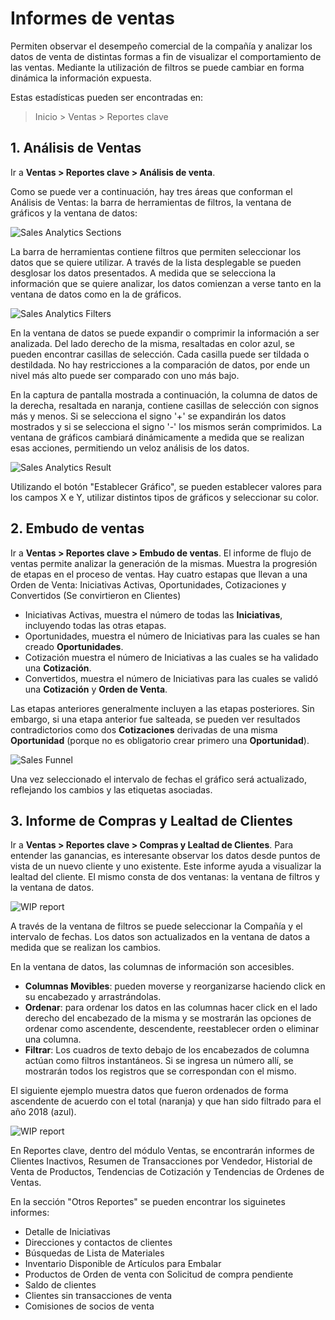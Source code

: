 <!-- add-breadcrumbs -->
# Informes de ventas

Permiten observar el desempeño comercial de la compañía y analizar los datos de venta de distintas formas a fin de visualizar el comportamiento de las ventas. 
Mediante la utilización de filtros se puede cambiar en forma dinámica la información expuesta. 

Estas estadísticas pueden ser encontradas en:
> Inicio > Ventas > Reportes clave

## 1. Análisis de Ventas
Ir a **Ventas > Reportes clave > Análisis de venta**.

Como se puede ver a continuación, hay tres áreas que conforman el Análisis de Ventas: la barra de herramientas de filtros, la ventana de gráficos y la ventana de datos:

  <img class="screenshot" alt="Sales Analytics Sections" src="/docs/assets/img/selling/sales-analytics-sections.png">

La barra de herramientas contiene filtros que permiten seleccionar los datos que se quiere utilizar. A través de la lista desplegable se pueden desglosar los datos presentados. A medida que se selecciona la información que se quiere analizar, los datos comienzan a verse tanto en la ventana de datos como en la de gráficos.

  <img class="screenshot" alt="Sales Analytics Filters" src="/docs/assets/img/selling/sales-analytics-filters.png">

En la ventana de datos se puede expandir o comprimir la información a ser analizada. Del lado derecho de la misma, resaltadas en color azul, se pueden encontrar casillas de selección. Cada casilla puede ser tildada o destildada. No hay restricciones a la comparación de datos, por ende un nivel más alto puede ser comparado con uno más bajo. 

En la captura de pantalla mostrada a continuación, la columna de datos de la derecha, resaltada en naranja, contiene casillas de selección con signos más y menos. Si se selecciona el signo '+' se expandirán los datos mostrados y si se selecciona el signo '-' los mismos serán comprimidos. La ventana de gráficos cambiará dinámicamente a medida que se realizan esas acciones, permitiendo un veloz análisis de los datos. 

   <img class="screenshot" alt="Sales Analytics Result" src="/docs/assets/img/selling/sales-analytics-result.png">

Utilizando el botón "Establecer Gráfico", se pueden establecer valores para los campos X e Y, utilizar distintos tipos de gráficos y seleccionar su color.

## 2. Embudo de ventas
Ir a **Ventas > Reportes clave > Embudo de ventas**. El informe de flujo de ventas permite analizar la generación de la mismas. Muestra la progresión de etapas en el proceso de ventas. Hay cuatro estapas que llevan a una Orden de Venta: Iniciativas Activas, Oportunidades, Cotizaciones y Convertidos (Se convirtieron en Clientes)

* Iniciativas Activas, muestra el número de todas las **Iniciativas**, incluyendo todas las otras etapas. 
* Oportunidades, muestra el número de Iniciativas para las cuales se han creado **Oportunidades**. 
* Cotización muestra el  número de Iniciativas a las cuales se ha validado una **Cotización**.
* Convertidos, muestra el número de Iniciativas para las cuales se validó una **Cotización** y **Orden de Venta**.

Las etapas anteriores generalmente incluyen a las etapas posteriores. Sin embargo, si una etapa anterior fue salteada, se pueden ver resultados contradictorios como dos **Cotizaciones** derivadas de una misma **Oportunidad** (porque no es obligatorio crear primero una **Oportunidad**).

<img alt="Sales Funnel" class="screenshot" src="/docs/assets/img/crm/sales_funnel.png">

Una vez seleccionado el intervalo de fechas el gráfico será actualizado, reflejando los cambios y las etiquetas asociadas. 

## 3. Informe de Compras y Lealtad de Clientes
Ir a **Ventas > Reportes clave > Compras y Lealtad de Clientes**.
Para entender las ganancias, es interesante observar los datos desde puntos de vista de un nuevo cliente y uno existente. Este informe ayuda a visualizar la lealtad del cliente. El mismo consta de dos ventanas: la ventana de filtros y la ventana de datos. 

<img class="screenshot" alt="WIP report" src="/docs/assets/img/selling/acquisition-and-loyalty-1.png">

A través de la ventana de filtros se puede seleccionar la Compañía y el intervalo de fechas. Los datos son actualizados en la ventana de datos a medida que se realizan los cambios. 

En la ventana de datos, las columnas de información son accesibles.

* **Columnas Movibles**: pueden moverse y reorganizarse haciendo click en su encabezado y arrastrándolas.
* **Ordenar**: para ordenar los datos en las columnas hacer click en el lado derecho del encabezado de la misma y se mostrarán las opciones de ordenar como ascendente, descendente, reestablecer orden o eliminar una columna. 
* **Filtrar**: Los cuadros de texto debajo de los encabezados de columna actúan como filtros instantáneos. Si se ingresa un número allí, se mostrarán todos los registros que se correspondan con el mismo. 

El siguiente ejemplo muestra datos que fueron ordenados de forma ascendente de acuerdo con el total (naranja) y que han sido filtrado para el año 2018 (azul). 

<img class="screenshot" alt="WIP report" src="/docs/assets/img/selling/acquisition-and-loyalty-2.png">

En Reportes clave, dentro del módulo Ventas, se encontrarán informes de Clientes Inactivos, Resumen de Transacciones por Vendedor, Historial de Venta de Productos, Tendencias de Cotización y Tendencias de Ordenes de Ventas.

En la sección "Otros Reportes" se pueden encontrar los siguinetes informes: 

* Detalle de Iniciativas
* Direcciones y contactos de clientes
* Búsquedas de Lista de Materiales
* Inventario Disponible de Artículos para Embalar
* Productos de Orden de venta con Solicitud de compra pendiente
* Saldo de clientes
* Clientes sin transacciones de venta
* Comisiones de socios de venta
